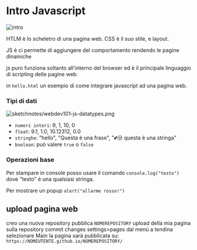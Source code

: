 
# Intro Javascript

![intro](https://raw.githubusercontent.com/microsoft/Web-Dev-For-Beginners/refs/heads/main/sketchnotes/webdev101-html.png)

HTLM è lo scheletro di una pagina web.
CSS è il suo stile, e layout.

JS è ci permette di aggiungere del comportamento rendendo le pagine dinamiche

js puro funziona soltanto all'interno del browser ed è il principale linguaggio di scripting delle pagine web.

in `hello.html` un esempio di come integrare javascript ad una pagina web.

### Tipi di dati
![sketchnotes/webdev101-js-datatypes.png](https://raw.githubusercontent.com/microsoft/Web-Dev-For-Beginners/refs/heads/main/sketchnotes/webdev101-js-datatypes.png)

- `numeri interi`: 9, 1, 10, 0
- `float`: 9.1, 1.0, 10.12312, 0.0
- `stringhe`: "hello", "Questa è una frase", "💕😒 questa è una stringa"
- `boolean`: può valere `true` o `false`

### Operazioni base

Per stampare in console posso usare il comando `console.log("testo")`
dove "testo" è una qualsiasi stringa.

Per mostrare un popup `alert("allarme rosso!")`

## upload pagina web
creo una nuova repository pubblica `NOMEREPOSITORY`
upload della mia pagina sulla repository
commit changes
settings>pages dal menù a tendina selezionare Main
la pagina sarà pubblicata su: `https://NOMEUTENTE.github.io/NOMEREPOSITORY/`